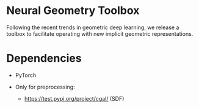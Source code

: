 # Neural Geometry Toolbox

Following the recent trends in geometric deep learning, we release a toolbox to facilitate operating with new implicit geometric representations. 


# Dependencies

* PyTorch

* Only for preprocessing:

    * https://test.pypi.org/project/cgal/ (SDF)